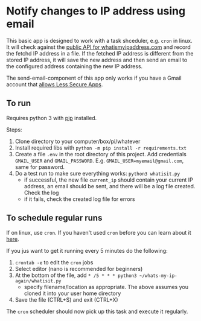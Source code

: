 # Notify changes to IP address using email
This basic app is designed to work with a task shceduler, e.g. `cron` in linux. It will check against the [public API for whatismyipaddress.com](https://whatismyipaddress.com/api) and record the fetchd IP address in a file. If the fetched IP address is different from the stored IP address, it will save the new address and then send an email to the configured address containing the new IP address.

The send-email-component of this app only works if you have a Gmail account that [allows Less Secure Apps](https://support.google.com/accounts/answer/6010255?hl=en).

## To run
Requires python 3 with [pip](https://pypi.org/) installed.

Steps:

1. Clone directory to your computer/box/pi/whatever
2. Install required libs with `python -m pip install -r requirements.txt`
3. Create a file `.env` in the root directory of this project. Add credentials `GMAIL_USER` and `GMAIL_PASSWORD`. E.g. `GMAIL_USER=myemail@gmail.com`, same for password.
4. Do a test run to make sure everything works: `python3 whatisit.py`
    - if successful, the new file `current_ip` should contain your current IP address, an email should be sent, and there will be a log file created. Check the log
    - if it fails, check the created log file for errors

## To schedule regular runs
If on linux, use `cron`. If you haven't used `cron` before you can learn about it [here](https://opensource.com/article/17/11/how-use-cron-linux).

If you jus want to get it running every 5 minutes do the following:

1. `crontab -e` to edit the `cron` jobs
2. Select editor (nano is recommended for beginners)
3. At the bottom of the file, add `* /5 * * * python3 ~/whats-my-ip-again/whatisit.py`
    - specify filename/location as appropriate. The above assumes you cloned it into your user home directory
4. Save the file (CTRL+S) and exit (CTRL+X)

The `cron` scheduler should now pick up this task and execute it regularly.